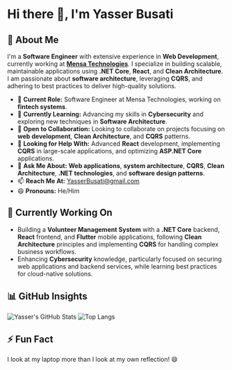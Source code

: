 # Hi there 👋, I'm **Yasser Busati**

## 🚀 About Me

I'm a **Software Engineer** with extensive experience in **Web Development**, currently working at [**Mensa Technologies**](https://mensagroup.net/). I specialize in building scalable, maintainable applications using **.NET Core**, **React**, and **Clean Architecture**. I am passionate about **software architecture**, leveraging **CQRS**, and adhering to best practices to deliver high-quality solutions.

- 🔭 **Current Role:** Software Engineer at Mensa Technologies, working on **fintech systems**.
- 🌱 **Currently Learning:** Advancing my skills in **Cybersecurity** and exploring new techniques in **Software Architecture**.
- 👯 **Open to Collaboration:** Looking to collaborate on projects focusing on **web development**, **Clean Architecture**, and **CQRS** patterns.
- 🤔 **Looking for Help With:** Advanced **React** development, implementing **CQRS** in large-scale applications, and optimizing **ASP.NET Core** applications.
- 💬 **Ask Me About:** **Web applications**, **system architecture**, **CQRS**, **Clean Architecture**, **.NET technologies**, and **software design patterns**.
- 📫 **Reach Me At:** [YasserBusati@gmail.com](mailto:yasserbusati@gmail.com)
- 😄 **Pronouns:** He/Him

## 💼 Currently Working On

- Building a **Volunteer Management System** with a **.NET Core** backend, **React** frontend, and **Flutter** mobile applications, following **Clean Architecture** principles and implementing **CQRS** for handling complex business workflows.
- Enhancing **Cybersecurity** knowledge, particularly focused on securing web applications and backend services, while learning best practices for cloud-native solutions.

## 📊 GitHub Insights

![Yasser's GitHub Stats](https://github-readme-stats.vercel.app/api?username=yasserbusati&show_icons=true&count_private=true&hide_title=true&theme=radical)
![Top Langs](https://github-readme-stats.vercel.app/api/top-langs/?username=yasserbusati&layout=compact&theme=radical)


## ⚡ Fun Fact
I look at my laptop more than I look at my own reflection! 😄
